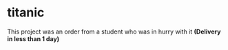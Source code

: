 # titanic
This project was an order from a student who was in hurry with it **(Delivery in less than 1 day)**
